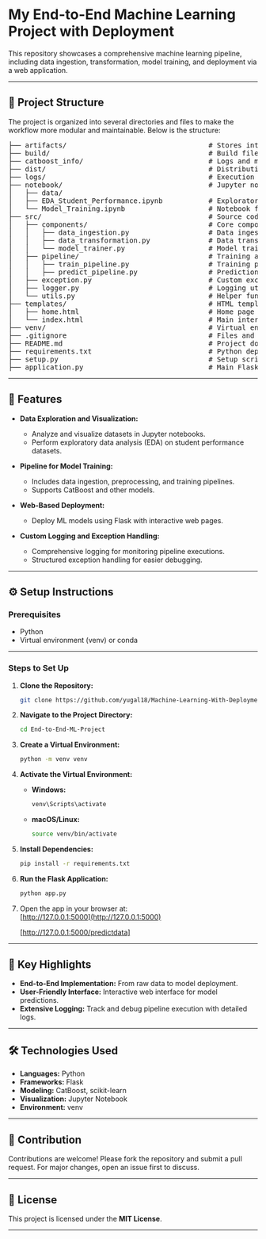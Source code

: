 # My End-to-End Machine Learning Project with Deployment

This repository showcases a comprehensive machine learning pipeline, including data ingestion, transformation, model training, and deployment via a web application.

---

## 🚀 **Project Structure**

The project is organized into several directories and files to make the workflow more modular and maintainable. Below is the structure:

<pre>
├── artifacts/                                  # Stores intermediate outputs like processed data and models
├── build/                                      # Build files for the project
├── catboost_info/                              # Logs and metadata for CatBoost models
├── dist/                                       # Distribution files
├── logs/                                       # Execution logs for debugging and monitoring
├── notebook/                                   # Jupyter notebooks for analysis and experiments
│   ├── data/
│   ├── EDA_Student_Performance.ipynb           # Exploratory Data Analysis notebook
│   └── Model_Training.ipynb                    # Notebook for training models
├── src/                                        # Source code for the ML pipeline
│   ├── components/                             # Core components for the pipeline
│   │   ├── data_ingestion.py                   # Data ingestion logic
│   │   ├── data_transformation.py              # Data transformation logic
│   │   └── model_trainer.py                    # Model training logic
│   ├── pipeline/                               # Training and prediction pipelines
│   │   ├── train_pipeline.py                   # Training pipeline
│   │   ├── predict_pipeline.py                 # Prediction pipeline
│   ├── exception.py                            # Custom exception handling
│   ├── logger.py                               # Logging utility
│   └── utils.py                                # Helper functions
├── templates/                                  # HTML templates for the web app
│   ├── home.html                               # Home page template
│   └── index.html                              # Main interface template
├── venv/                                       # Virtual environment for dependencies
├── .gitignore                                  # Files and folders to ignore in version control
├── README.md                                   # Project documentation
├── requirements.txt                            # Python dependencies
├── setup.py                                    # Setup script for project packaging
├── application.py                              # Main Flask application and for deployment
</pre>







---

## 📝 **Features**

- **Data Exploration and Visualization:**
  - Analyze and visualize datasets in Jupyter notebooks.
  - Perform exploratory data analysis (EDA) on student performance datasets.

- **Pipeline for Model Training:**
  - Includes data ingestion, preprocessing, and training pipelines.
  - Supports CatBoost and other models.

- **Web-Based Deployment:**
  - Deploy ML models using Flask with interactive web pages.

- **Custom Logging and Exception Handling:**
  - Comprehensive logging for monitoring pipeline executions.
  - Structured exception handling for easier debugging.

---

## ⚙️ **Setup Instructions**

### **Prerequisites**
- Python 
- Virtual environment (venv) or conda

---

### **Steps to Set Up**

1. **Clone the Repository:**
    ```bash
    git clone https://github.com/yugal18/Machine-Learning-With-Deployment.git
    ```

2. **Navigate to the Project Directory:**
    ```bash
    cd End-to-End-ML-Project
    ```

3. **Create a Virtual Environment:**
    ```bash
    python -m venv venv
    ```

4. **Activate the Virtual Environment:**

    - **Windows:**
      ```bash
      venv\Scripts\activate
      ```

    - **macOS/Linux:**
      ```bash
      source venv/bin/activate
      ```

5. **Install Dependencies:**
    ```bash
    pip install -r requirements.txt
    ```

6. **Run the Flask Application:**
    ```bash
    python app.py
    ```

7. Open the app in your browser at:  
   [http://127.0.0.1:5000](http://127.0.0.1:5000)

   [http://127.0.0.1:5000/predictdata]


---

## 🌟 **Key Highlights**

- **End-to-End Implementation:** From raw data to model deployment.
- **User-Friendly Interface:** Interactive web interface for model predictions.
- **Extensive Logging:** Track and debug pipeline execution with detailed logs.

---

## 🛠️ **Technologies Used**

- **Languages:** Python
- **Frameworks:** Flask
- **Modeling:** CatBoost, scikit-learn
- **Visualization:** Jupyter Notebook
- **Environment:** venv

---

## 🤝 **Contribution**

Contributions are welcome! Please fork the repository and submit a pull request. For major changes, open an issue first to discuss.

---

## 📝 **License**

This project is licensed under the **MIT License**.

---




